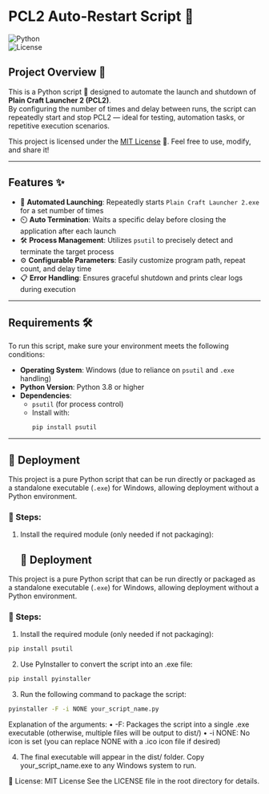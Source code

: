 # PCL2 Auto-Restart Script 🚀

![Python](https://img.shields.io/badge/Python-3.8+-blue.svg)  
![License](https://img.shields.io/badge/license-MIT-green.svg)

## Project Overview 📖

This is a Python script 🐍 designed to automate the launch and shutdown of **Plain Craft Launcher 2 (PCL2)**.  
By configuring the number of times and delay between runs, the script can repeatedly start and stop PCL2 — ideal for testing, automation tasks, or repetitive execution scenarios.

This project is licensed under the [MIT License](LICENSE) 📜. Feel free to use, modify, and share it!

---

## Features ✨

- 🔄 **Automated Launching**: Repeatedly starts `Plain Craft Launcher 2.exe` for a set number of times  
- ⏲️ **Auto Termination**: Waits a specific delay before closing the application after each launch  
- 🛠️ **Process Management**: Utilizes `psutil` to precisely detect and terminate the target process  
- ⚙️ **Configurable Parameters**: Easily customize program path, repeat count, and delay time  
- 📋 **Error Handling**: Ensures graceful shutdown and prints clear logs during execution  

---

## Requirements 🛠️

To run this script, make sure your environment meets the following conditions:

- **Operating System**: Windows (due to reliance on `psutil` and `.exe` handling)  
- **Python Version**: Python 3.8 or higher  
- **Dependencies**:
  - `psutil` (for process control)  
  - Install with:
    ```bash
    pip install psutil
    ```

---
## 🚀 Deployment

This project is a pure Python script that can be run directly or packaged as a standalone executable (`.exe`) for Windows, allowing deployment without a Python environment.

### 🧩 Steps:

1. Install the required module (only needed if not packaging):

   ## 🚀 Deployment

This project is a pure Python script that can be run directly or packaged as a standalone executable (`.exe`) for Windows, allowing deployment without a Python environment.

### 🧩 Steps:

1. Install the required module (only needed if not packaging):

 ```bash
 pip install psutil
 ```

2.	Use PyInstaller to convert the script into an .exe file:

```bash
pip install pyinstaller
```

3.	Run the following command to package the script:

```bash
pyinstaller -F -i NONE your_script_name.py
```

Explanation of the arguments:
	•	-F: Packages the script into a single .exe executable (otherwise, multiple files will be output to dist/)
	•	-i NONE: No icon is set (you can replace NONE with a .ico icon file if desired)

4.	The final executable will appear in the dist/ folder. Copy your_script_name.exe to any Windows system to run.

📄 License: MIT License
See the LICENSE file in the root directory for details.
